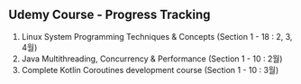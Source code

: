 ## Udemy Course - Progress Tracking
1. Linux System Programming Techniques & Concepts (Section 1 - 18 : 2, 3, 4월)
2. Java Multithreading, Concurrency & Performance (Section 1 - 10 : 2월)
3. Complete Kotlin Coroutines development course (Section 1 - 10 : 3월)
